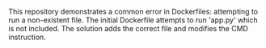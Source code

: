 This repository demonstrates a common error in Dockerfiles: attempting to run a non-existent file. The initial Dockerfile attempts to run 'app.py' which is not included. The solution adds the correct file and modifies the CMD instruction.